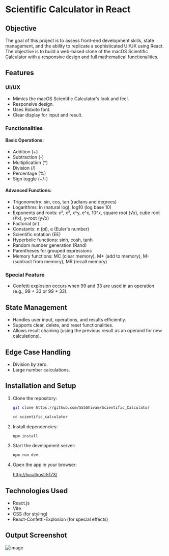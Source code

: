 # Scientific Calculator in React

## Objective

The goal of this project is to assess front-end development skills, state management, and the ability to replicate a sophisticated UI/UX using React. The objective is to build a web-based clone of the macOS Scientific Calculator with a responsive design and full mathematical functionalities.

## Features

### UI/UX

- Mimics the macOS Scientific Calculator's look and feel.
- Responsive design.
- Uses Roboto font.
- Clear display for input and result.

### Functionalities

#### Basic Operations:
- Addition (+)
- Subtraction (-)
- Multiplication (*)
- Division (/)
- Percentage (%)
- Sign toggle (+/-)

#### Advanced Functions:
- Trigonometry: sin, cos, tan (radians and degrees)
- Logarithms: ln (natural log), log10 (log base 10)
- Exponents and roots: x², x³, x^y, e^x, 10^x, square root (√x), cube root (∛x), y-root (y√x)
- Factorial (x!)
- Constants: π (pi), e (Euler's number)
- Scientific notation (EE)
- Hyperbolic functions: sinh, cosh, tanh
- Random number generation (Rand)
- Parentheses for grouped expressions
- Memory functions: MC (clear memory), M+ (add to memory), M- (subtract from memory), MR (recall memory)

### Special Feature

- Confetti explosion occurs when 99 and 33 are used in an operation (e.g., 99 + 33 or 99 * 33).

## State Management

- Handles user input, operations, and results efficiently.
- Supports clear, delete, and reset functionalities.
- Allows result chaining (using the previous result as an operand for new calculations).

## Edge Case Handling

- Division by zero.
- Large number calculations.

## Installation and Setup

1. Clone the repository:

    ```bash
    git clone https://github.com/555Shivam/Scientific_Calculator

    cd scientific_calculator
    ```

2. Install dependencies:

    ```bash
    npm install
    ```

3. Start the development server:

    ```bash
    npm run dev
    ```

4. Open the app in your browser:

    [http://localhost:5173/](http://localhost:5173/)

## Technologies Used

- React.js
- Vite
- CSS (for styling)
- React-Confetti-Explosion (for special effects)

## Output Screenshot

![image](https://github.com/user-attachments/assets/9e275ee2-56e1-423d-a5ab-152f832c58b6)



